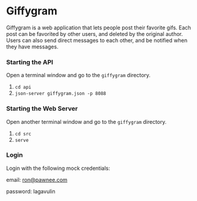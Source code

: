 # Giffygram

Giffygram is a web application that lets people post their favorite gifs. Each post can be favorited by other users, and deleted by the original author. Users can also send direct messages to each other, and be notified when they have messages.

### Starting the API

Open a terminal window and go to the `giffygram` directory.

1. `cd api`
1. `json-server giffygram.json -p 8088`

### Starting the Web Server

Open another terminal window and go to the `giffygram` directory.

1. `cd src`
1. `serve`

### Login

Login with the following mock credentials:

  email: ron@pawnee.com

  password: lagavulin
